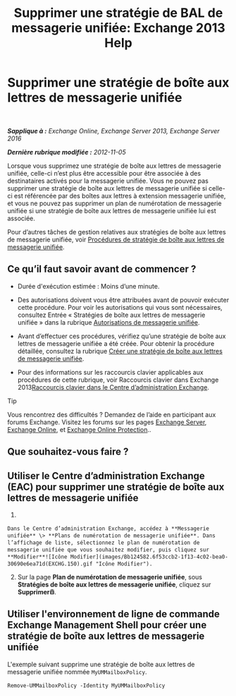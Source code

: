 ﻿---
title: 'Supprimer une stratégie de BAL de messagerie unifiée: Exchange 2013 Help'
TOCTitle: Supprimer une stratégie de boîte aux lettres de messagerie unifiée
ms:assetid: c8758464-3c52-4dd3-b2a6-142a99bb0628
ms:mtpsurl: https://technet.microsoft.com/fr-fr/library/Bb124536(v=EXCHG.150)
ms:contentKeyID: 50555491
ms.date: 05/23/2018
mtps_version: v=EXCHG.150
ms.translationtype: MT
---

# Supprimer une stratégie de boîte aux lettres de messagerie unifiée

 

_**Sapplique à :** Exchange Online, Exchange Server 2013, Exchange Server 2016_

_**Dernière rubrique modifiée :** 2012-11-05_

Lorsque vous supprimez une stratégie de boîte aux lettres de messagerie unifiée, celle-ci n’est plus être accessible pour être associée à des destinataires activés pour la messagerie unifiée. Vous ne pouvez pas supprimer une stratégie de boîte aux lettres de messagerie unifiée si celle-ci est référencée par des boîtes aux lettres à extension messagerie unifiée, et vous ne pouvez pas supprimer un plan de numérotation de messagerie unifiée si une stratégie de boîte aux lettres de messagerie unifiée lui est associée.

Pour d’autres tâches de gestion relatives aux stratégies de boîte aux lettres de messagerie unifiée, voir [Procédures de stratégie de boîte aux lettres de messagerie unifiée](um-mailbox-policy-procedures-exchange-2013-help.md).

## Ce qu’il faut savoir avant de commencer ?

  - Durée d'exécution estimée : Moins d’une minute.

  - Des autorisations doivent vous être attribuées avant de pouvoir exécuter cette procédure. Pour voir les autorisations qui vous sont nécessaires, consultez Entrée « Stratégies de boîte aux lettres de messagerie unifiée » dans la rubrique [Autorisations de messagerie unifiée](unified-messaging-permissions-exchange-2013-help.md).

  - Avant d’effectuer ces procédures, vérifiez qu’une stratégie de boîte aux lettres de messagerie unifiée a été créée. Pour obtenir la procédure détaillée, consultez la rubrique [Créer une stratégie de boîte aux lettres de messagerie unifiée](create-a-um-mailbox-policy-exchange-2013-help.md).

  - Pour des informations sur les raccourcis clavier applicables aux procédures de cette rubrique, voir Raccourcis clavier dans Exchange 2013[Raccourcis clavier dans le Centre d’administration Exchange](keyboard-shortcuts-in-the-exchange-admin-center-exchange-online-protection-help.md).

> [!TIP]
> Vous rencontrez des difficultés ? Demandez de l’aide en participant aux forums Exchange. Visitez les forums sur les pages <a href="https://go.microsoft.com/fwlink/p/?linkid=60612">Exchange Server</a>, <a href="https://go.microsoft.com/fwlink/p/?linkid=267542">Exchange Online</a>, et <a href="https://go.microsoft.com/fwlink/p/?linkid=285351">Exchange Online Protection</a>..


## Que souhaitez-vous faire ?

## Utiliser le Centre d’administration Exchange (EAC) pour supprimer une stratégie de boîte aux lettres de messagerie unifiée

1.  
    
    Dans le Centre d’administration Exchange, accédez à **Messagerie unifiée** \> **Plans de numérotation de messagerie unifiée**. Dans l’affichage de liste, sélectionnez le plan de numérotation de messagerie unifiée que vous souhaitez modifier, puis cliquez sur **Modifier**![Icône Modifier](images/Bb124582.6f53ccb2-1f13-4c02-bea0-30690e6ea71d(EXCHG.150).gif "Icône Modifier").

2.  Sur la page **Plan de numérotation de messagerie unifiée**, sous **Stratégies de boîte aux lettres de messagerie unifiée**, cliquez sur **Supprimer**![Icône Supprimer](images/Dd979797.14f639f6-61e8-4418-bbfb-0db14de9d2f5(EXCHG.150).gif "Icône Supprimer").

## Utiliser l'environnement de ligne de commande Exchange Management Shell pour créer une stratégie de boîte aux lettres de messagerie unifiée

L'exemple suivant supprime une stratégie de boîte aux lettres de messagerie unifiée nommée `MyUMMailboxPolicy`.

    Remove-UMMailboxPolicy -Identity MyUMMailboxPolicy

